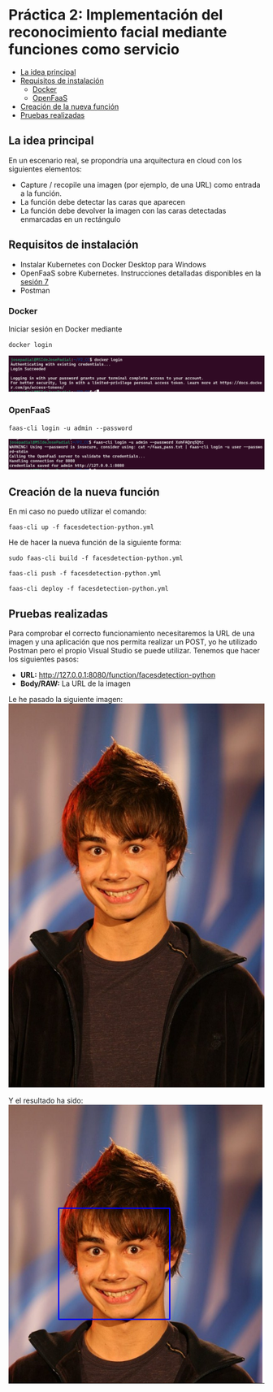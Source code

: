 # Práctica 2: Implementación del reconocimiento facial mediante funciones como servicio

<!-- TOC -->
* [La idea principal](#la-idea-principal)
* [Requisitos de instalación](#requisitos-de-instalación)
  * [Docker](#docker)
  * [OpenFaaS](#openfaas)
* [Creación de la nueva función](#creación-de-la-nueva-función)
* [Pruebas realizadas](#pruebas-realizadas)
<!-- TOC -->

## La idea principal
En un escenario real, se propondría una arquitectura en cloud con los siguientes elementos:
* Capture / recopile una imagen (por ejemplo, de una URL) como entrada a la función.
* La función debe detectar las caras que aparecen
* La función debe devolver la imagen con las caras detectadas enmarcadas en un rectángulo


## Requisitos de instalación
* Instalar Kubernetes con Docker Desktop para Windows
* OpenFaaS sobre Kubernetes. Instrucciones detalladas disponibles en la [sesión 7](https://github.com/ccano/cc2223/tree/main/session7)
* Postman

### Docker
Iniciar sesión en Docker mediante 
```` commandline
docker login
````
![](img/docker_login.png)

### OpenFaaS
```` commandline
faas-cli login -u admin --password
````
![](img/faas_login.png)

## Creación de la nueva función
En mi caso no puedo utilizar el comando:
```` commandline
faas-cli up -f facesdetection-python.yml
````
He de hacer la nueva función de la siguiente forma:
```` commandline
sudo faas-cli build -f facesdetection-python.yml
````
```` commandline
faas-cli push -f facesdetection-python.yml
````
```` commandline
faas-cli deploy -f facesdetection-python.yml
````

## Pruebas realizadas
Para comprobar el correcto funcionamiento necesitaremos la URL de una imagen y una aplicación que nos permita realizar un 
POST, yo he utilizado Postman pero el propio Visual Studio se puede utilizar. Tenemos que hacer los siguientes pasos:
* **URL:** http://127.0.0.1:8080/function/facesdetection-python
* **Body/RAW:** La URL de la imagen

Le he pasado la siguiente imagen:
![](img/original.jpeg)

Y el resultado ha sido:
![](img/resultado.png)